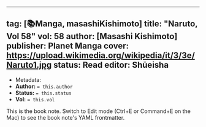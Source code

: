 
---
tag: [📚Manga, masashiKishimoto]
title: "Naruto, Vol 58"
vol: 58
author: [Masashi Kishimoto]
publisher: Planet Manga
cover: https://upload.wikimedia.org/wikipedia/it/3/3e/Naruto1.jpg
status: Read
editor: Shūeisha
---


- Metadata:
- **Author:** `= this.author`
- **Status:** `= this.status`
- **Vol:** `= this.vol`

This is the book note. Switch to Edit mode (Ctrl+E or Command+E on the Mac) to see the book note's YAML frontmatter.

